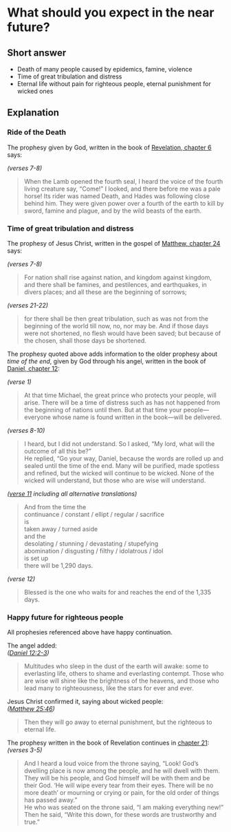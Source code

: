 # What should you expect in the near future?

## Short answer
- Death of many people caused by epidemics, famine, violence
- Time of great tribulation and distress
- Eternal life without pain for righteous people, eternal punishment for wicked ones

## Explanation

### Ride of the Death
The prophesy given by God, written in the book of [Revelation, chapter 6](https://biblehub.com/niv/revelation/6.htm) says:

*(verses 7-8)*
> When the Lamb opened the fourth seal, I heard the voice of the fourth living creature say, “Come!”
> I looked, and there before me was a pale horse! Its rider was named Death, and Hades was following close behind him. They were given power over a fourth of the earth to kill by sword, famine and plague, and by the wild beasts of the earth.  

### Time of great tribulation and distress
The prophesy of Jesus Christ, written in the gospel of [Matthew, chapter 24](https://biblehub.com/ylt/matthew/24.htm) says:

*(verses 7-8)*
> For nation shall rise against nation, and kingdom against kingdom, and there shall be famines, and pestilences, and earthquakes, in divers places;
> and all these are the beginning of sorrows;  

*(verses 21-22)*
> for there shall be then great tribulation, such as was not from the beginning of the world till now, no, nor may be.
> And if those days were not shortened, no flesh would have been saved; but because of the chosen, shall those days be shortened.   

The prophesy quoted above adds information to the older prophesy about *time of the end*, given by God through his angel, written in the book of [Daniel, chapter 12](https://biblehub.com/niv/daniel/12.htm):

*(verse 1)*
> At that time Michael, the great prince who protects your people, will arise. There will be a time of distress such as has not happened from the beginning of nations until then. But at that time your people—everyone whose name is found written in the book—will be delivered.  

*(verses 8-10)*
> I heard, but I did not understand. So I asked, “My lord, what will the outcome of all this be?”  
> He replied, “Go your way, Daniel, because the words are rolled up and sealed until the time of the end.
> Many will be purified, made spotless and refined, but the wicked will continue to be wicked. None of the wicked will understand, but those who are wise will understand.  

*([verse 11](https://biblehub.com/daniel/12-11.htm) including all alternative translations)*
> And from the time the  
> continuance / constant / ellipt / regular / sacrifice  
> is  
> taken away / turned aside  
> and the  
> desolating / stunning / devastating / stupefying  
> abomination / disgusting / filthy / idolatrous / idol  
> is set up  
> there will be 1,290 days.  

*(verse 12)*
> Blessed is the one who waits for and reaches the end of the 1,335 days.  

### Happy future for righteous people
All prophesies referenced above have happy continuation.

The angel added:  
*([Daniel 12:2-3](https://biblehub.com/niv/daniel/12.htm))*
> Multitudes who sleep in the dust of the earth will awake: some to everlasting life, others to shame and everlasting contempt.
> Those who are wise will shine like the brightness of the heavens, and those who lead many to righteousness, like the stars for ever and ever.  

Jesus Christ confirmed it, saying about wicked people:  
*([Matthew 25:46](https://biblehub.com/niv/matthew/25.htm))*
> Then they will go away to eternal punishment, but the righteous to eternal life.  

The prophesy written in the book of Revelation continues in [chapter 21](https://biblehub.com/niv/revelation/21.htm):  
*(verses 3-5)*
> And I heard a loud voice from the throne saying, “Look! God’s dwelling place is now among the people, and he will dwell with them. They will be his people, and God himself will be with them and be their God.
> ‘He will wipe every tear from their eyes. There will be no more death’ or mourning or crying or pain, for the old order of things has passed away.”  
> He who was seated on the throne said, “I am making everything new!” Then he said, “Write this down, for these words are trustworthy and true.”  
